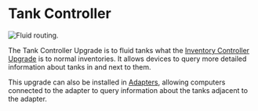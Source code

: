 # Tank Controller

![Fluid routing.](oredict:oc:tankControllerUpgrade)

The Tank Controller Upgrade is to fluid tanks what the [Inventory Controller Upgrade](inventoryControllerUpgrade.md) is to normal inventories. It allows devices to query more detailed information about tanks in and next to them.

This upgrade can also be installed in [Adapters](adapter.md), allowing computers connected to the adapter to query information about the tanks adjacent to the adapter.
